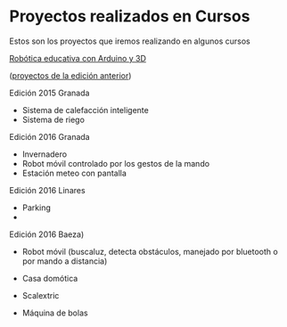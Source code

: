 # Proyectos realizados en Cursos

Estos son los proyectos que iremos realizando en algunos cursos

[Robótica educativa con Arduino y 3D](https://github.com/javacasm/Robotica-Educativa-Arduino-y-3D/blob/master/Rob%C3%B3tica%20educativa-%20proyectos%20con%20Arduino%20y%203D.md)

([proyectos de la edición anterior](http://educacionadistancia.juntadeandalucia.es/profesorado/mod/forum/discuss.php?d=66043))


Edición 2015 Granada

* Sistema de calefacción inteligente
* Sistema de riego

Edición 2016 Granada

* Invernadero
* Robot móvil controlado por los gestos de la mando
* Estación meteo con pantalla

Edición 2016 Linares

* Parking
*

Edición 2016 Baeza)

* Robot móvil (buscaluz, detecta obstáculos, manejado por bluetooth o por mando a distancia)

* Casa domótica

* Scalextric

* Máquina de bolas
